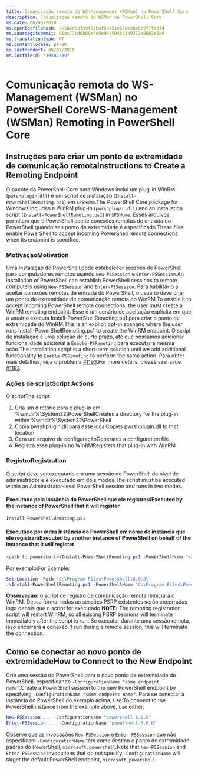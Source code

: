 ```yaml
---
title: Comunicação remota do WS-Management (WSMan) no PowerShell Core
description: Comunicação remota do WSMan no PowerShell Core
ms.date: 08/06/2018
ms.openlocfilehash: ce58ed88f59f32b0f83951e55de36e829f7fa3f4
ms.sourcegitcommit: 01ac77cd0b00e4e5e964504563a9212e8002e5e0
ms.translationtype: HT
ms.contentlocale: pt-BR
ms.lasthandoff: 08/07/2018
ms.locfileid: "39587339"
---
```

# <a name="ws-management-wsman-remoting-in-powershell-core"></a><span data-ttu-id="18c38-103">Comunicação remota do WS-Management (WSMan) no PowerShell Core</span><span class="sxs-lookup"><span data-stu-id="18c38-103">WS-Management (WSMan) Remoting in PowerShell Core</span></span>

## <a name="instructions-to-create-a-remoting-endpoint"></a><span data-ttu-id="18c38-104">Instruções para criar um ponto de extremidade de comunicação remota</span><span class="sxs-lookup"><span data-stu-id="18c38-104">Instructions to Create a Remoting Endpoint</span></span>

<span data-ttu-id="18c38-105">O pacote do PowerShell Core para Windows inclui um plug-in WinRM (`pwrshplugin.dll`) e um script de instalação (`Install-PowerShellRemoting.ps1`) em `$PSHome`.</span><span class="sxs-lookup"><span data-stu-id="18c38-105">The PowerShell Core package for Windows includes a WinRM plug-in (`pwrshplugin.dll`) and an installation script (`Install-PowerShellRemoting.ps1`) in `$PSHome`.</span></span>
<span data-ttu-id="18c38-106">Esses arquivos permitem que o PowerShell aceite conexões remotas de entrada do PowerShell quando seu ponto de extremidade é especificado.</span><span class="sxs-lookup"><span data-stu-id="18c38-106">These files enable PowerShell to accept incoming PowerShell remote connections when its endpoint is specified.</span></span>

### <a name="motivation"></a><span data-ttu-id="18c38-107">Motivação</span><span class="sxs-lookup"><span data-stu-id="18c38-107">Motivation</span></span>

<span data-ttu-id="18c38-108">Uma instalação do PowerShell pode estabelecer sessões de PowerShell para computadores remotos usando `New-PSSession` e `Enter-PSSession`.</span><span class="sxs-lookup"><span data-stu-id="18c38-108">An installation of PowerShell can establish PowerShell sessions to remote computers using `New-PSSession` and `Enter-PSSession`.</span></span>
<span data-ttu-id="18c38-109">Para habilitá-lo a aceitar conexões remotas de entrada do PowerShell, o usuário deve criar um ponto de extremidade de comunicação remota do WinRM.</span><span class="sxs-lookup"><span data-stu-id="18c38-109">To enable it to accept incoming PowerShell remote connections, the user must create a WinRM remoting endpoint.</span></span>
<span data-ttu-id="18c38-110">Esse é um cenário de aceitação explícita em que o usuário executa Install-PowerShellRemoting.ps1 para criar o ponto de extremidade do WinRM.</span><span class="sxs-lookup"><span data-stu-id="18c38-110">This is an explicit opt-in scenario where the user runs Install-PowerShellRemoting.ps1 to create the WinRM endpoint.</span></span>
<span data-ttu-id="18c38-111">O script de instalação é uma solução de curto prazo, até que possamos adicionar funcionalidade adicional a `Enable-PSRemoting` para executar a mesma ação.</span><span class="sxs-lookup"><span data-stu-id="18c38-111">The installation script is a short-term solution until we add additional functionality to `Enable-PSRemoting` to perform the same action.</span></span>
<span data-ttu-id="18c38-112">Para obter mais detalhes, veja o problema [#1193](https://github.com/PowerShell/PowerShell/issues/1193).</span><span class="sxs-lookup"><span data-stu-id="18c38-112">For more details, please see issue [#1193](https://github.com/PowerShell/PowerShell/issues/1193).</span></span>

### <a name="script-actions"></a><span data-ttu-id="18c38-113">Ações de script</span><span class="sxs-lookup"><span data-stu-id="18c38-113">Script Actions</span></span>

<span data-ttu-id="18c38-114">O script</span><span class="sxs-lookup"><span data-stu-id="18c38-114">The script</span></span>

1. <span data-ttu-id="18c38-115">Cria um diretório para o plug-in em %windir%\System32\PowerShell</span><span class="sxs-lookup"><span data-stu-id="18c38-115">Creates a directory for the plug-in within %windir%\System32\PowerShell</span></span>
1. <span data-ttu-id="18c38-116">Copia pwrshplugin.dll para esse local</span><span class="sxs-lookup"><span data-stu-id="18c38-116">Copies pwrshplugin.dll to that location</span></span>
1. <span data-ttu-id="18c38-117">Gera um arquivo de configuração</span><span class="sxs-lookup"><span data-stu-id="18c38-117">Generates a configuration file</span></span>
1. <span data-ttu-id="18c38-118">Registra esse plug-in no WinRM</span><span class="sxs-lookup"><span data-stu-id="18c38-118">Registers that plug-in with WinRM</span></span>

### <a name="registration"></a><span data-ttu-id="18c38-119">Registro</span><span class="sxs-lookup"><span data-stu-id="18c38-119">Registration</span></span>

<span data-ttu-id="18c38-120">O script deve ser executado em uma sessão do PowerShell de nível de administrador e é executado em dois modos.</span><span class="sxs-lookup"><span data-stu-id="18c38-120">The script must be executed within an Administrator-level PowerShell session and runs in two modes.</span></span>

#### <a name="executed-by-the-instance-of-powershell-that-it-will-register"></a><span data-ttu-id="18c38-121">Executado pela instância do PowerShell que ele registrará</span><span class="sxs-lookup"><span data-stu-id="18c38-121">Executed by the instance of PowerShell that it will register</span></span>

```powershell
Install-PowerShellRemoting.ps1
```

#### <a name="executed-by-another-instance-of-powershell-on-behalf-of-the-instance-that-it-will-register"></a><span data-ttu-id="18c38-122">Executado por outra instância do PowerShell em nome de instância que ele registrará</span><span class="sxs-lookup"><span data-stu-id="18c38-122">Executed by another instance of PowerShell on behalf of the instance that it will register</span></span>

```powershell
<path to powershell>\Install-PowerShellRemoting.ps1 -PowerShellHome "<absolute path to the instance's $PSHOME>"
```

<span data-ttu-id="18c38-123">Por exemplo:</span><span class="sxs-lookup"><span data-stu-id="18c38-123">For Example:</span></span>

```powershell
Set-Location -Path 'C:\Program Files\PowerShell\6.0.0\'
.\Install-PowerShellRemoting.ps1 -PowerShellHome "C:\Program Files\PowerShell\6.0.0\"
```

<span data-ttu-id="18c38-124">**Observação:** o script de registro de comunicação remota reiniciará o WinRM. Dessa forma, todas as sessões PSRP existentes serão encerradas logo depois que o script for executado.</span><span class="sxs-lookup"><span data-stu-id="18c38-124">**NOTE:** The remoting registration script will restart WinRM, so all existing PSRP sessions will terminate immediately after the script is run.</span></span> <span data-ttu-id="18c38-125">Se executar durante uma sessão remota, isso encerrará a conexão.</span><span class="sxs-lookup"><span data-stu-id="18c38-125">If run during a remote session, this will terminate the connection.</span></span>

## <a name="how-to-connect-to-the-new-endpoint"></a><span data-ttu-id="18c38-126">Como se conectar ao novo ponto de extremidade</span><span class="sxs-lookup"><span data-stu-id="18c38-126">How to Connect to the New Endpoint</span></span>

<span data-ttu-id="18c38-127">Crie uma sessão do PowerShell para o novo ponto de extremidade do PowerShell, especificando `-ConfigurationName "some endpoint name"`.</span><span class="sxs-lookup"><span data-stu-id="18c38-127">Create a PowerShell session to the new PowerShell endpoint by specifying `-ConfigurationName "some endpoint name"`.</span></span> <span data-ttu-id="18c38-128">Para se conectar à instância do PowerShell do exemplo acima, use:</span><span class="sxs-lookup"><span data-stu-id="18c38-128">To connect to the PowerShell instance from the example above, use either:</span></span>

```powershell
New-PSSession ... -ConfigurationName "powershell.6.0.0"
Enter-PSSession ... -ConfigurationName "powershell.6.0.0"
```

<span data-ttu-id="18c38-129">Observe que as invocações `New-PSSession` e `Enter-PSSession` que não especificam `-ConfigurationName` têm como destino o ponto de extremidade padrão do PowerShell, `microsoft.powershell`.</span><span class="sxs-lookup"><span data-stu-id="18c38-129">Note that `New-PSSession` and `Enter-PSSession` invocations that do not specify `-ConfigurationName` will target the default PowerShell endpoint, `microsoft.powershell`.</span></span>